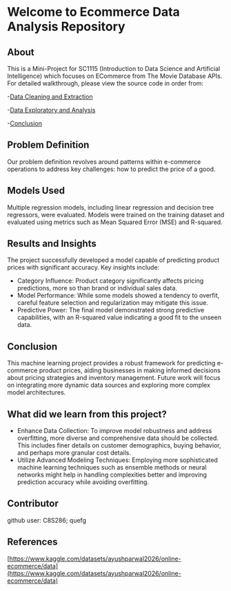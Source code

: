 # Welcome to Ecommerce Data Analysis Repository

## About
This is a Mini-Project for SC1115 (Introduction to Data Science and Artificial Intelligence) which focuses on ECommerce from The Movie Database APIs. For detailed walkthrough, please view the source code in order from:

-[Data Cleaning and Extraction](https://github.com/quefg/ECommerce-Data-Analysis/blob/main/Miniproject_Part_1_Data_Cleaning_and_Extraction.ipynb)

-[Data Exploratory and Analysis](https://github.com/quefg/ECommerce-Data-Analysis/blob/main/Miniproject_Part_2_Data%20Exploratory%20and%20Analysis.ipynb)

-[Conclusion](https://github.com/quefg/ECommerce-Data-Analysis/blob/main/Miniproject_Part_3_Conclusion.ipynb)


## Problem Definition
Our problem definition revolves around patterns within e-commerce operations to address key challenges: how to predict the price of a good.

## Models Used
Multiple regression models, including linear regression and decision tree regressors, were evaluated. 
Models were trained on the training dataset and evaluated using metrics such as Mean Squared Error (MSE) and R-squared. 

## Results and Insights
The project successfully developed a model capable of predicting product prices with significant accuracy. Key insights include:
- Category Influence: Product category significantly affects pricing predictions, more so than brand or individual sales data.
- Model Performance: While some models showed a tendency to overfit, careful feature selection and regularization may mitigate this issue.
- Predictive Power: The final model demonstrated strong predictive capabilities, with an R-squared value indicating a good fit to the unseen data.

## Conclusion
This machine learning project provides a robust framework for predicting e-commerce product prices, aiding businesses in making informed decisions about pricing strategies and inventory management. Future work will focus on integrating more dynamic data sources and exploring more complex model architectures.

## What did we learn from this project?
- Enhance Data Collection: To improve model robustness and address overfitting, more diverse and comprehensive data should be collected. This includes finer details on customer demographics, buying behavior, and perhaps more granular cost details.
- Utilize Advanced Modeling Techniques: Employing more sophisticated machine learning techniques such as ensemble methods or neural networks might help in handling complexities better and improving prediction accuracy while avoiding overfitting.
## Contributor
github user: C8S286; quefg

## References
[https://www.kaggle.com/datasets/ayushparwal2026/online-ecommerce/data](https://www.kaggle.com/datasets/ayushparwal2026/online-ecommerce/data)
